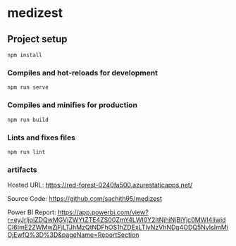 # medizest

## Project setup
```
npm install
```

### Compiles and hot-reloads for development
```
npm run serve
```

### Compiles and minifies for production
```
npm run build
```

### Lints and fixes files
```
npm run lint
```

### artifacts

Hosted URL: https://red-forest-0240fa500.azurestaticapps.net/ <br/>

Source Code: https://github.com/sachith95/medizest <br/>

Power BI Report: https://app.powerbi.com/view?r=eyJrIjoiZDQwMGVjZWYtZTE4ZS00ZmY4LWI0Y2ItNjhiNjBiYjc0MWI4IiwidCI6ImE2ZWMwZjFjLTJhMzQtNDFhOS1hZDExLTIyNzVhNDg4ODQ5NyIsImMiOjEwfQ%3D%3D&pageName=ReportSection <br/>


